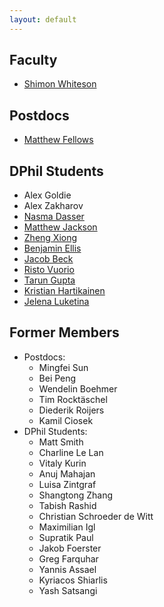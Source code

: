 ```yaml
---
layout: default
---
```


## Faculty 
* [Shimon Whiteson](/pages/people/shimon.html)

## Postdocs
* [Matthew Fellows](/pages/people/matthew.html)

## DPhil Students
* Alex Goldie
* Alex Zakharov
* [Nasma Dasser](/pages/people/nasma.html)
* [Matthew Jackson](/pages/people/matthew_jackson.html)
* [Zheng Xiong](/pages/people/zheng.html)
* [Benjamin Ellis](/pages/people/ben.html)
* [Jacob Beck](/pages/people/jacob.html)
* [Risto Vuorio](/pages/people/risto.html)
* [Tarun Gupta](/pages/people/tarun.html)
* [Kristian Hartikainen](/pages/people/kristian.html)
* [Jelena Luketina](/pages/people/jelena.html)

## Former Members
* Postdocs:
  * Mingfei Sun
  * Bei Peng
  * Wendelin Boehmer
  * Tim Rocktäschel
  * Diederik Roijers
  * Kamil Ciosek
* DPhil Students:
  * Matt Smith
  * Charline Le Lan
  * Vitaly Kurin
  * Anuj Mahajan
  * Luisa Zintgraf
  * Shangtong Zhang
  * Tabish Rashid
  * Christian Schroeder de Witt
  * Maximilian Igl
  * Supratik Paul
  * Jakob Foerster
  * Greg Farquhar
  * Yannis Assael
  * Kyriacos Shiarlis
  * Yash Satsangi
